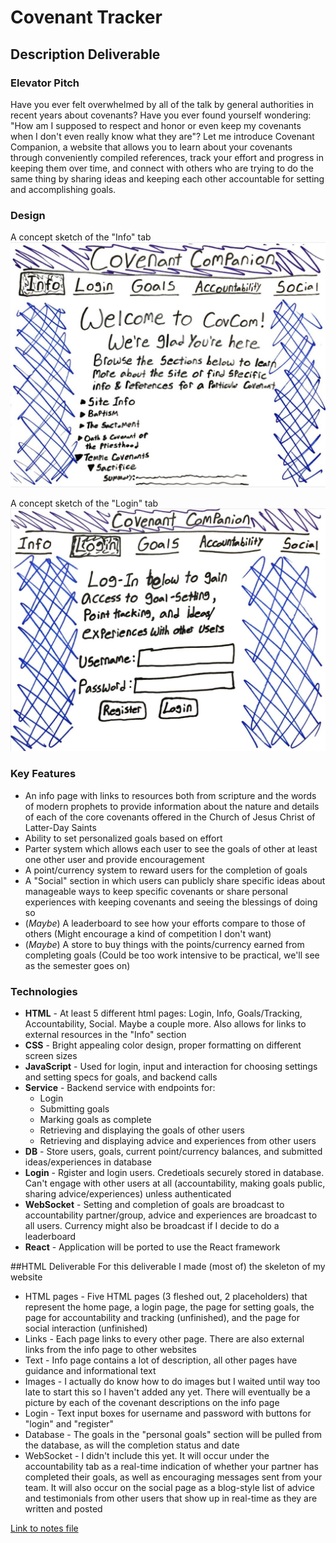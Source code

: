 # Covenant Tracker
## Description Deliverable
### Elevator Pitch
Have you ever felt overwhelmed by all of the talk by general authorities in recent years about covenants? Have you ever found yourself wondering: "How am I supposed to respect and honor or even keep my covenants when I don't even really know what they are"? Let me introduce Covenant Companion, a website that allows you to learn about your covenants through conveniently compiled references, track your effort and progress in keeping them over time, and connect with others who are trying to do the same thing by sharing ideas and keeping each other accountable for setting and accomplishing goals.


### Design
A concept sketch of the "Info" tab
![Not Loading?](https://github.com/ReppinJesusChrist/startup/blob/main/CC_Sketch_1.png "Sketch #1")

A concept sketch of the "Login" tab
![Not Loading?](https://github.com/ReppinJesusChrist/startup/blob/main/CC_Sketch_2.png "Sketch #2")


### Key Features
* An info page with links to resources both from scripture and the words of modern prophets to provide information about the nature and details of each of the core covenants offered in the Church of Jesus Christ of Latter-Day Saints
* Ability to set personalized goals based on effort
* Parter system which allows each user to see the goals of other at least one other user and provide encouragement
* A point/currency system to reward users for the completion of goals
* A "Social" section in which users can publicly share specific ideas about manageable ways to keep specific covenants or share personal experiences with keeping covenants and seeing the blessings of doing so
* (_Maybe_) A leaderboard to see how your efforts compare to those of others (Might encourage a kind of competition I don't want)
* (_Maybe_) A store to buy things with the points/currency earned from completing goals (Could be too work intensive to be practical, we'll see as the semester goes on)

   
### Technologies
* **HTML** - At least 5 different html pages: Login, Info, Goals/Tracking, Accountability, Social. Maybe a couple more. Also allows for links to external resources in the "Info" section     
* **CSS** - Bright appealing color design, proper formatting on different screen sizes
* **JavaScript** - Used for login, input and interaction for choosing settings and setting specs for goals, and backend calls 
* **Service** - Backend service with endpoints for:
  * Login
  * Submitting goals
  * Marking goals as complete
  * Retrieving and displaying the goals of other users
  * Retrieving and displaying advice and experiences from other users 
* **DB** - Store users, goals, current point/currency balances, and submitted ideas/experiences in database 
* **Login** - Rgister and login users. Credetioals securely stored in database. Can't engage with other users at all (accountability, making goals public, sharing advice/experiences) unless authenticated
* **WebSocket** - Setting and completion of goals are broadcast to accountability partner/group, advice and experiences are broadcast to all users. Currency might also be broadcast if I decide to do a leaderboard
* **React** - Application will be ported to use the React framework

##HTML Deliverable
For this deliverable I made (most of) the skeleton of my website
* HTML pages - Five HTML pages (3 fleshed out, 2 placeholders) that represent the home page, a login page, the page for setting goals, the page for accountability and tracking (unfinished), and the page for social interaction (unfinished)
* Links - Each page links to every other page. There are also external links from the info page to other websites
* Text - Info page contains a lot of description, all other pages have guidance and informational text
* Images - I actually do know how to do images but I waited until way too late to start this so I haven't added any yet. There will eventually be a picture by each of the covenant descriptions on the info page
* Login - Text input boxes for username and password with buttons for "login" and "register"
* Database - The goals in the "personal goals" section will be pulled from the database, as will the completion status and date
* WebSocket - I didn't include this yet. It will occur under the accountability tab as a real-time indication of whether your partner has completed their goals, as well as encouraging messages sent from your team. It will also occur on the social page as a blog-style list of advice and testimonials from other users that show up in real-time as they are written and posted 


[Link to notes file](notes.md)
